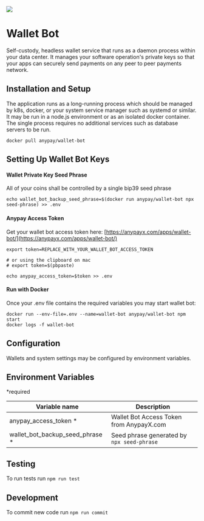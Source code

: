 ![](https://doge.bitcoinfiles.org/ea8205469186c12f6b23866d3ef50ab84f6f6b82dab43075e0229ab32ca6f5bc)

# Wallet Bot

Self-custody, headless wallet service that runs as a daemon process within your data center. It manages your software operation's private keys so that your apps can securely send payments on any peer to peer payments network.

## Installation and Setup

The application runs as a long-running process which should be managed by k8s, docker, or your system service manager such as systemd or similar. It may be run in a node.js environment or as an isolated docker container. The single process requires no additional services such as database servers to be run.


`docker pull anypay/wallet-bot`

## Setting Up Wallet Bot Keys


#### Wallet Private Key Seed Phrase

All of your coins shall be controlled by a single bip39 seed phrase
```
echo wallet_bot_backup_seed_phrase=$(docker run anypay/wallet-bot npx seed-phrase) >> .env
```

#### Anypay Access Token
Get your wallet bot access token here: [https://anypayx.com/apps/wallet-bot/](https://anypayx.com/apps/wallet-bot/)

```
export token=REPLACE_WITH_YOUR_WALLET_BOT_ACCESS_TOKEN 

# or using the clipboard on mac
# export token=$(pbpaste) 

echo anypay_access_token=$token >> .env
```

#### Run with Docker

Once your .env file contains the required variables you may start wallet bot:

```
docker run --env-file=.env --name=wallet-bot anypay/wallet-bot npm start
docker logs -f wallet-bot
```

## Configuration

Wallets and system settings may be configured by environment variables.

## Environment Variables

*required

| Variable name                         | Description                   |
|---------------------------------------|-------------------------------|
| anypay_access_token *                 | Wallet Bot Access Token from AnypayX.com |
| wallet_bot_backup_seed_phrase *	  		| Seed phrase generated by `npx seed-phrase` |


## Testing

To run tests run `npm run test`

## Development

To commit new code run `npm run commit`


